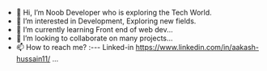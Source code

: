 - 👋 Hi, I’m Noob Developer who is exploring the Tech World.
- 👀 I’m interested in Development, Exploring new fields.
- 🌱 I’m currently learning Front end of web dev...
- 💞️ I’m looking to collaborate on many projects...
- 📫 How to reach me? :--- Linked-in https://www.linkedin.com/in/aakash-hussain11/  ...

<!---
Hussainaakash11/Hussainaakash11 is a ✨ special ✨ repository because its `README.md` (this file) appears on your GitHub profile.
You can click the Preview link to take a look at your changes.
--->
